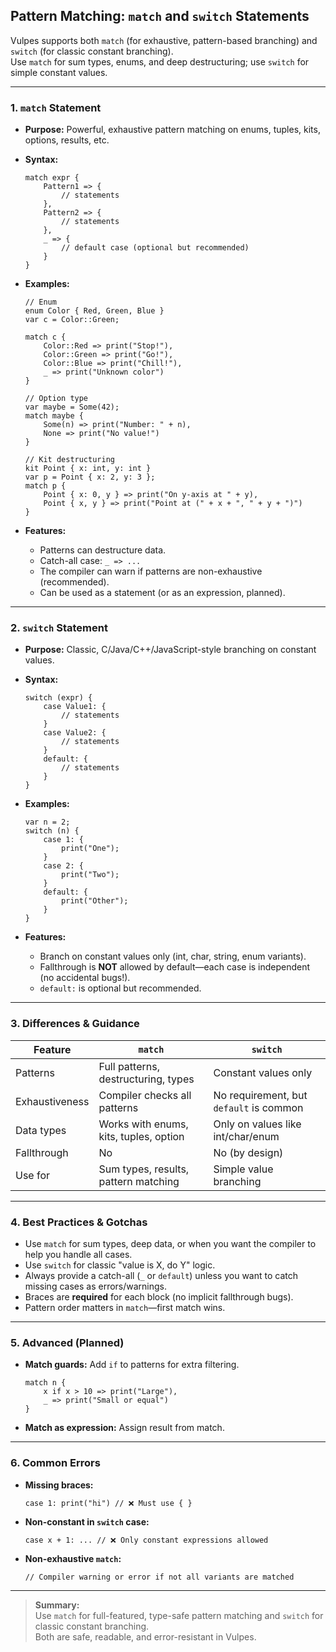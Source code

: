 ## Pattern Matching: `match` and `switch` Statements

Vulpes supports both `match` (for exhaustive, pattern-based branching) and `switch` (for classic constant branching).  
Use `match` for sum types, enums, and deep destructuring; use `switch` for simple constant values.

---

### 1. `match` Statement

- **Purpose:** Powerful, exhaustive pattern matching on enums, tuples, kits, options, results, etc.
- **Syntax:**
  ```vlp
  match expr {
      Pattern1 => {
          // statements
      },
      Pattern2 => {
          // statements
      },
      _ => {
          // default case (optional but recommended)
      }
  }
  ```

- **Examples:**
  ```vlp
  // Enum
  enum Color { Red, Green, Blue }
  var c = Color::Green;

  match c {
      Color::Red => print("Stop!"),
      Color::Green => print("Go!"),
      Color::Blue => print("Chill!"),
      _ => print("Unknown color")
  }

  // Option type
  var maybe = Some(42);
  match maybe {
      Some(n) => print("Number: " + n),
      None => print("No value!")
  }

  // Kit destructuring
  kit Point { x: int, y: int }
  var p = Point { x: 2, y: 3 };
  match p {
      Point { x: 0, y } => print("On y-axis at " + y),
      Point { x, y } => print("Point at (" + x + ", " + y + ")")
  }
  ```

- **Features:**
    - Patterns can destructure data.
    - Catch-all case: `_ => ...`
    - The compiler can warn if patterns are non-exhaustive (recommended).
    - Can be used as a statement (or as an expression, planned).

---

### 2. `switch` Statement

- **Purpose:** Classic, C/Java/C++/JavaScript-style branching on constant values.
- **Syntax:**
  ```vlp
  switch (expr) {
      case Value1: {
          // statements
      }
      case Value2: {
          // statements
      }
      default: {
          // statements
      }
  }
  ```

- **Examples:**
  ```vlp
  var n = 2;
  switch (n) {
      case 1: {
          print("One");
      }
      case 2: {
          print("Two");
      }
      default: {
          print("Other");
      }
  }
  ```

- **Features:**
    - Branch on constant values only (int, char, string, enum variants).
    - Fallthrough is **NOT** allowed by default—each case is independent (no accidental bugs!).
    - `default:` is optional but recommended.

---

### 3. Differences & Guidance

| Feature      | `match`                                 | `switch`                             |
|--------------|-----------------------------------------|--------------------------------------|
| Patterns     | Full patterns, destructuring, types     | Constant values only                 |
| Exhaustiveness | Compiler checks all patterns           | No requirement, but `default` is common |
| Data types   | Works with enums, kits, tuples, option  | Only on values like int/char/enum    |
| Fallthrough  | No                                     | No (by design)                       |
| Use for      | Sum types, results, pattern matching    | Simple value branching               |

---

### 4. Best Practices & Gotchas

- Use `match` for sum types, deep data, or when you want the compiler to help you handle all cases.
- Use `switch` for classic "value is X, do Y" logic.
- Always provide a catch-all (`_` or `default`) unless you want to catch missing cases as errors/warnings.
- Braces are **required** for each block (no implicit fallthrough bugs).
- Pattern order matters in `match`—first match wins.

---

### 5. Advanced (Planned)

- **Match guards:** Add `if` to patterns for extra filtering.
    ```vlp
    match n {
        x if x > 10 => print("Large"),
        _ => print("Small or equal")
    }
    ```
- **Match as expression:** Assign result from match.

---

### 6. Common Errors

- **Missing braces:**  
  ```vlp
  case 1: print("hi") // ❌ Must use { }
  ```
- **Non-constant in `switch` case:**  
  ```vlp
  case x + 1: ... // ❌ Only constant expressions allowed
  ```
- **Non-exhaustive `match`:**  
  ```vlp
  // Compiler warning or error if not all variants are matched
  ```

---

> **Summary:**  
> Use `match` for full-featured, type-safe pattern matching and `switch` for classic constant branching.  
> Both are safe, readable, and error-resistant in Vulpes.
